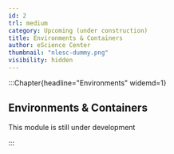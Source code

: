 ```yaml
---
id: 2
trl: medium
category: Upcoming (under construction)
title: Environments & Containers
author: eScience Center
thumbnail: "nlesc-dummy.png"
visibility: hidden
---
```


:::Chapter{headline="Environments" widemd=1}
## Environments & Containers

This module is still under development

:::
